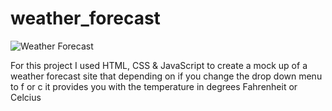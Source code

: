 # weather_forecast
![Weather Forecast](https://raw.githubusercontent.com/amountcastlej/weather_forecast/main/dojoWeather.png)

For this project I used HTML, CSS & JavaScript to create a mock up of a weather forecast site that depending on if you change the drop down menu to f or c it provides you with the temperature in degrees Fahrenheit or Celcius
